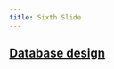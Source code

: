 ```yaml
---
title: Sixth Slide
---
```


## [Database design](https://librarycarpentry.org/lc-sql/08-database-design/index.html)
